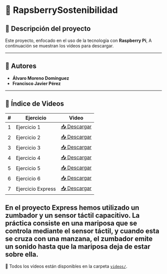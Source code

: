 # 🍓 RapsberrySostenibilidad

## 📌 Descripción del proyecto

Este proyecto, enfocado en el uso  de la tecnología con **Raspberry Pi**, A continuación se muestran los vídeos para descargar.

---

## 👥 Autores

- **Álvaro Moreno Domínguez**
- **Francisco Javier Pérez**

---

## 🎥 Índice de Videos

| # | Ejercicio             | Video |
|---|------------------------|-------|
| 1 |  Ejercicio 1         | [📥 Descargar](videos/proyecto1.mp4) |
| 2 |  Ejercicio 2         | [📥 Descargar](videos/proyecto2.mp4) |
| 3 |  Ejercicio 3         | [📥 Descargar](videos/proyecto3.mp4) |
| 4 |  Ejercicio 4         | [📥 Descargar](videos/proyecto4.mp4) |
| 5 |  Ejercicio 5         | [📥 Descargar](videos/proyecto5.mp4) |
| 6 |  Ejercicio 6        | [📥 Descargar](videos/proyecto6.mp4) |
| 7 |  Ejercicio Express  | [📥 Descargar](videos/proyectoExpress.mp4) |

En el proyecto Express hemos utilizado un zumbador y un sensor táctil capacitivo. La práctica consiste en una mariposa que se controla mediante el sensor táctil, y cuando esta se cruza con una manzana, el zumbador emite un sonido hasta que la mariposa deja de estar sobre ella.
---
📂 Todos los vídeos están disponibles en la carpeta [`videos/`](videos/).



